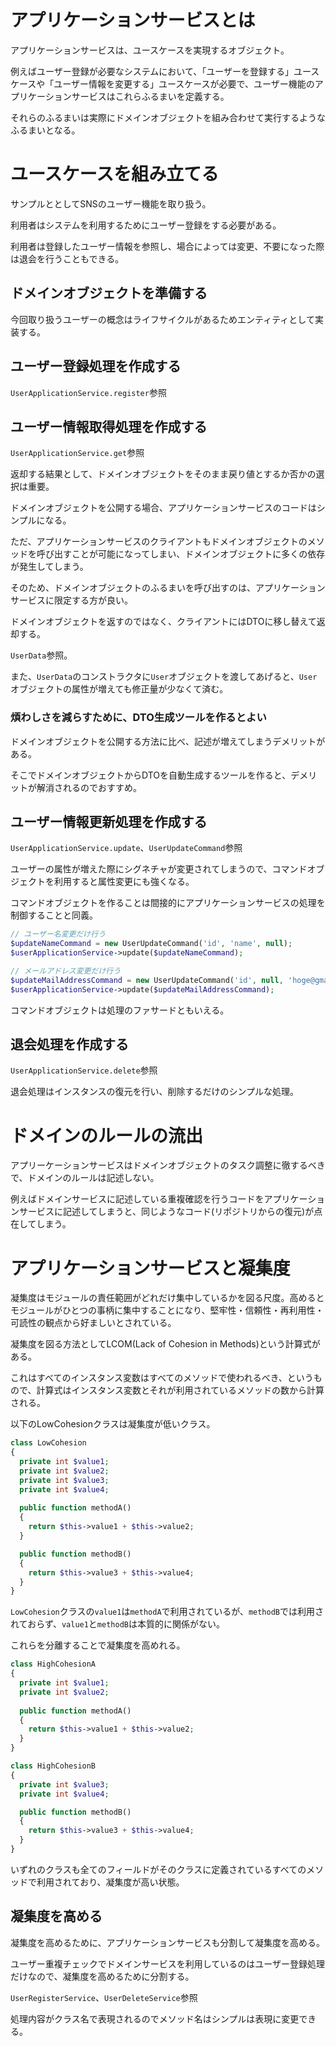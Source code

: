# アプリケーションサービスとは

アプリケーションサービスは、ユースケースを実現するオブジェクト。

例えばユーザー登録が必要なシステムにおいて、「ユーザーを登録する」ユースケースや「ユーザー情報を変更する」ユースケースが必要で、ユーザー機能のアプリケーションサービスはこれらふるまいを定義する。

それらのふるまいは実際にドメインオブジェクトを組み合わせて実行するようなふるまいとなる。

# ユースケースを組み立てる

サンプルととしてSNSのユーザー機能を取り扱う。

利用者はシステムを利用するためにユーザー登録をする必要がある。

利用者は登録したユーザー情報を参照し、場合によっては変更、不要になった際は退会を行うこともできる。

## ドメインオブジェクトを準備する

今回取り扱うユーザーの概念はライフサイクルがあるためエンティティとして実装する。

## ユーザー登録処理を作成する

`UserApplicationService.register`参照

## ユーザー情報取得処理を作成する

`UserApplicationService.get`参照

返却する結果として、ドメインオブジェクトをそのまま戻り値とするか否かの選択は重要。

ドメインオブジェクトを公開する場合、アプリケーションサービスのコードはシンプルになる。

ただ、アプリケーションサービスのクライアントもドメインオブジェクトのメソッドを呼び出すことが可能になってしまい、ドメインオブジェクトに多くの依存が発生してしまう。

そのため、ドメインオブジェクトのふるまいを呼び出すのは、アプリケーションサービスに限定する方が良い。

ドメインオブジェクトを返すのではなく、クライアントにはDTOに移し替えて返却する。

`UserData`参照。

また、`UserData`のコンストラクタに`User`オブジェクトを渡してあげると、`User`オブジェクトの属性が増えても修正量が少なくて済む。

### 煩わしさを減らすために、DTO生成ツールを作るとよい

ドメインオブジェクトを公開する方法に比べ、記述が増えてしまうデメリットがある。

そこでドメインオブジェクトからDTOを自動生成するツールを作ると、デメリットが解消されるのでおすすめ。

## ユーザー情報更新処理を作成する

`UserApplicationService.update`、`UserUpdateCommand`参照

ユーザーの属性が増えた際にシグネチャが変更されてしまうので、コマンドオブジェクトを利用すると属性変更にも強くなる。

コマンドオブジェクトを作ることは間接的にアプリケーションサービスの処理を制御することと同義。

```php
// ユーザー名変更だけ行う
$updateNameCommand = new UserUpdateCommand('id', 'name', null);
$userApplicationService->update($updateNameCommand);

// メールアドレス変更だけ行う
$updateMailAddressCommand = new UserUpdateCommand('id', null, 'hoge@gmail.com');
$userApplicationService->update($updateMailAddressCommand);
```

コマンドオブジェクトは処理のファサードともいえる。

## 退会処理を作成する

`UserApplicationService.delete`参照

退会処理はインスタンスの復元を行い、削除するだけのシンプルな処理。

# ドメインのルールの流出

アプリーケーションサービスはドメインオブジェクトのタスク調整に徹するべきで、ドメインのルールは記述しない。

例えばドメインサービスに記述している重複確認を行うコードをアプリケーションサービスに記述してしまうと、同じようなコード(リポジトリからの復元)が点在してしまう。

# アプリケーションサービスと凝集度

凝集度はモジュールの責任範囲がどれだけ集中しているかを図る尺度。高めるとモジュールがひとつの事柄に集中することになり、堅牢性・信頼性・再利用性・可読性の観点から好ましいとされている。

凝集度を図る方法としてLCOM(Lack of Cohesion in Methods)という計算式がある。

これはすべてのインスタンス変数はすべてのメソッドで使われるべき、というもので、計算式はインスタンス変数とそれが利用されているメソッドの数から計算される。

以下のLowCohesionクラスは凝集度が低いクラス。

```php
class LowCohesion
{
  private int $value1;
  private int $value2;
  private int $value3;
  private int $value4;
  
  public function methodA()
  {
    return $this->value1 + $this->value2;
  }

  public function methodB()
  {
    return $this->value3 + $this->value4;
  }
}
```

`LowCohesion`クラスの`value1`は`methodA`で利用されているが、`methodB`では利用されておらず、`value1`と`methodB`は本質的に関係がない。

これらを分離することで凝集度を高めれる。

```php
class HighCohesionA
{
  private int $value1;
  private int $value2;
  
  public function methodA()
  {
    return $this->value1 + $this->value2;
  }
}

class HighCohesionB
{
  private int $value3;
  private int $value4;

  public function methodB()
  {
    return $this->value3 + $this->value4;
  }
}
```

いずれのクラスも全てのフィールドがそのクラスに定義されているすべてのメソッドで利用されており、凝集度が高い状態。

## 凝集度を高める

凝集度を高めるために、アプリケーションサービスも分割して凝集度を高める。

ユーザー重複チェックでドメインサービスを利用しているのはユーザー登録処理だけなので、凝集度を高めるために分割する。

`UserRegisterService`、`UserDeleteService`参照

処理内容がクラス名で表現されるのでメソッド名はシンプルは表現に変更できる。


